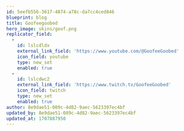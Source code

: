 ```yaml
---
id: 5eefb556-3617-4874-a78c-da7cc4ced846
blueprint: blog
title: Goofeegoobed
hero_image: skins/goof.png
replicator_field:
  -
    id: lslcdldx
    external_link_field: 'https://www.youtube.com/@GoofeeGoobed'
    icon_field: youtube
    type: new_set
    enabled: true
  -
    id: lslcdwc2
    external_link_field: 'https://www.twitch.tv/GoofeeGoobed'
    icon_field: twitch
    type: new_set
    enabled: true
author: 8e9dae51-089c-4d82-9aec-5623397ec4bf
updated_by: 8e9dae51-089c-4d82-9aec-5623397ec4bf
updated_at: 1707887950
---
```

